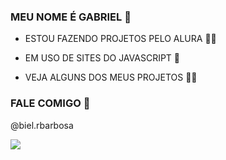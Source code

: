 ### MEU NOME É GABRIEL 🥇



- ESTOU FAZENDO PROJETOS PELO ALURA 👨‍💻

- EM USO DE SITES DO JAVASCRIPT 🏢

- VEJA ALGUNS DOS MEUS PROJETOS 👨‍💼


### FALE COMIGO 🖤

@biel.rbarbosa

![](https://media1.tenor.com/m/wH-uAdpqXO8AAAAd/ronaldo-edit.gif)
